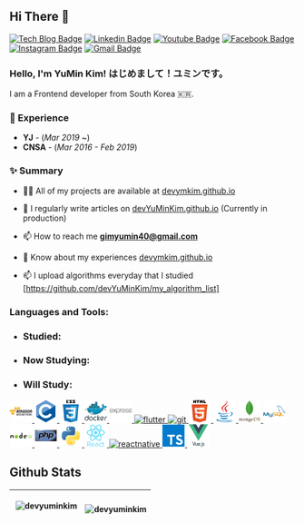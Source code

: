 Hi There 👋
--
  [![Tech Blog Badge](http://img.shields.io/badge/-Tech%20blog-black?style=flat-square&logo=github&link=https://zzsza.github.io/)](https://devyuminkim.github.io/)
  [![Linkedin Badge](https://img.shields.io/badge/-LinkedIn-blue?style=flat-square&logo=Linkedin&logoColor=white&link=https://www.linkedin.com/in/%EC%9C%A0%EB%AF%BC-%EA%B9%80-2992b8245/)](https://www.linkedin.com/in/%EC%9C%A0%EB%AF%BC-%EA%B9%80-2992b8245/)
  [![Youtube Badge](https://img.shields.io/badge/Youtube-ff0000?style=flat-square&logo=youtube&link=https://www.youtube.com/c/kyleschool)](https://www.youtube.com/channel/UC9iR-pZSBvv7Mem-ZSwbmXw)
  [![Facebook Badge](https://img.shields.io/badge/facebook-1877f2?style=flat-square&logo=facebook&logoColor=white&link=https://www.facebook.com/zzsza)](https://www.facebook.com/profile.php?id=100075780008937)
  [![Instagram Badge](https://img.shields.io/badge/instagram-ff69b4?style=flat-square&logo=instagram&logoColor=white&link=https://www.instagram.com/yu._.min_k/)](https://www.instagram.com/yu._.min_k/)
  [![Gmail Badge](https://img.shields.io/badge/Gmail-d14836?style=flat-square&logo=Gmail&logoColor=white&link=mailto:snugyun01@gmail.com)](mailto:gimyumin40@gmail.com)

### Hello, I'm YuMin Kim! はじめまして！ユミンです。
I am a Frontend developer from South Korea 🇰🇷. 

### 💫 Experience
- **YJ** - (_Mar 2019_ ~)
- **CNSA** - (_Mar 2016 - Feb 2019_)


### ✨ Summary
- 👨‍💻 All of my projects are available at [devymkim.github.io](devymkim.github.io)

- 📝 I regularly write articles on [devYuMinKim.github.io](devYuMinKim.github.io)
     (Currently in production)

- 📫 How to reach me **gimyumin40@gmail.com**

- 📄 Know about my experiences [devymkim.github.io](devymkim.github.io)

- 📫  I upload algorithms everyday that I studied [https://github.com/devYuMinKim/my_algorithm_list]

<!-- ### Blogs posts -->
<!-- BLOG-POST-LIST:START -->
<!-- BLOG-POST-LIST:END -->

<h3 align="left">Languages and Tools:</h3>

- ###  Studied:
- ###  Now Studying: 
- ###  Will Study:

<p align="left"> <a href="https://aws.amazon.com" target="_blank" rel="noreferrer"> <img src="https://raw.githubusercontent.com/devicons/devicon/master/icons/amazonwebservices/amazonwebservices-original-wordmark.svg" alt="aws" width="40" height="40"/> </a> <a href="https://www.cprogramming.com/" target="_blank" rel="noreferrer"> <img src="https://raw.githubusercontent.com/devicons/devicon/master/icons/c/c-original.svg" alt="c" width="40" height="40"/> </a> <a href="https://www.w3schools.com/css/" target="_blank" rel="noreferrer"> <img src="https://raw.githubusercontent.com/devicons/devicon/master/icons/css3/css3-original-wordmark.svg" alt="css3" width="40" height="40"/> </a> <a href="https://www.docker.com/" target="_blank" rel="noreferrer"> <img src="https://raw.githubusercontent.com/devicons/devicon/master/icons/docker/docker-original-wordmark.svg" alt="docker" width="40" height="40"/> </a> <a href="https://expressjs.com" target="_blank" rel="noreferrer"> <img src="https://raw.githubusercontent.com/devicons/devicon/master/icons/express/express-original-wordmark.svg" alt="express" width="40" height="40"/> </a> <a href="https://flutter.dev" target="_blank" rel="noreferrer"> <img src="https://www.vectorlogo.zone/logos/flutterio/flutterio-icon.svg" alt="flutter" width="40" height="40"/> </a> <a href="https://git-scm.com/" target="_blank" rel="noreferrer"> <img src="https://www.vectorlogo.zone/logos/git-scm/git-scm-icon.svg" alt="git" width="40" height="40"/> </a> <a href="https://www.w3.org/html/" target="_blank" rel="noreferrer"> <img src="https://raw.githubusercontent.com/devicons/devicon/master/icons/html5/html5-original-wordmark.svg" alt="html5" width="40" height="40"/> </a> <a href="https://www.java.com" target="_blank" rel="noreferrer"> <img src="https://raw.githubusercontent.com/devicons/devicon/master/icons/java/java-original.svg" alt="java" width="40" height="40"/> </a> <a href="https://www.mongodb.com/" target="_blank" rel="noreferrer"> <img src="https://raw.githubusercontent.com/devicons/devicon/master/icons/mongodb/mongodb-original-wordmark.svg" alt="mongodb" width="40" height="40"/> </a> <a href="https://www.mysql.com/" target="_blank" rel="noreferrer"> <img src="https://raw.githubusercontent.com/devicons/devicon/master/icons/mysql/mysql-original-wordmark.svg" alt="mysql" width="40" height="40"/> </a> <a href="https://nodejs.org" target="_blank" rel="noreferrer"> <img src="https://raw.githubusercontent.com/devicons/devicon/master/icons/nodejs/nodejs-original-wordmark.svg" alt="nodejs" width="40" height="40"/> </a> <a href="https://www.php.net" target="_blank" rel="noreferrer"> <img src="https://raw.githubusercontent.com/devicons/devicon/master/icons/php/php-original.svg" alt="php" width="40" height="40"/> </a> <a href="https://www.python.org" target="_blank" rel="noreferrer"> <img src="https://raw.githubusercontent.com/devicons/devicon/master/icons/python/python-original.svg" alt="python" width="40" height="40"/> </a> <a href="https://reactjs.org/" target="_blank" rel="noreferrer"> <img src="https://raw.githubusercontent.com/devicons/devicon/master/icons/react/react-original-wordmark.svg" alt="react" width="40" height="40"/> </a> <a href="https://reactnative.dev/" target="_blank" rel="noreferrer"> <img src="https://reactnative.dev/img/header_logo.svg" alt="reactnative" width="40" height="40"/> </a> <a href="https://www.typescriptlang.org/" target="_blank" rel="noreferrer"> <img src="https://raw.githubusercontent.com/devicons/devicon/master/icons/typescript/typescript-original.svg" alt="typescript" width="40" height="40"/> </a> <a href="https://vuejs.org/" target="_blank" rel="noreferrer"> <img src="https://raw.githubusercontent.com/devicons/devicon/master/icons/vuejs/vuejs-original-wordmark.svg" alt="vuejs" width="40" height="40"/> </a> </p>

Github Stats
--
<!-- ![Anurag's GitHub stats](https://github-readme-stats.vercel.app/api?username=devYuMinKim&show_icons=true&theme=tokyonight) -->

|<p>&nbsp;<img align="center" src="https://github-readme-stats.vercel.app/api?username=devyuminkim&show_icons=true&locale=en" alt="devyuminkim" /></p>|<p><img align="left" src="https://github-readme-stats.vercel.app/api/top-langs?username=devyuminkim&show_icons=true&locale=en&layout=compact" alt="devyuminkim" /></p>|
|--|--|
